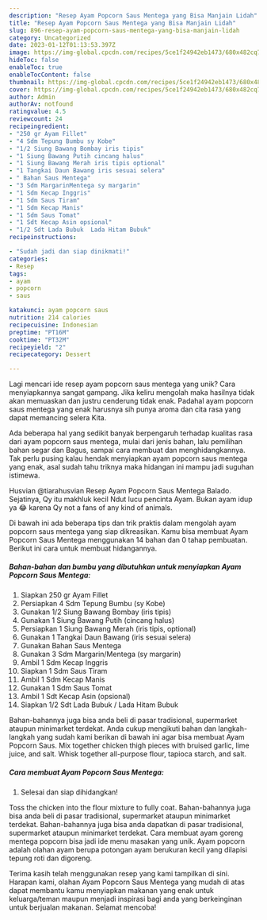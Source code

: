 ```yaml
---
description: "Resep Ayam Popcorn Saus Mentega yang Bisa Manjain Lidah"
title: "Resep Ayam Popcorn Saus Mentega yang Bisa Manjain Lidah"
slug: 896-resep-ayam-popcorn-saus-mentega-yang-bisa-manjain-lidah
category: Uncategorized
date: 2023-01-12T01:13:53.397Z
image: https://img-global.cpcdn.com/recipes/5ce1f24942eb1473/680x482cq70/ayam-popcorn-saus-mentega-foto-resep-utama.jpg
hideToc: false
enableToc: true
enableTocContent: false
thumbnail: https://img-global.cpcdn.com/recipes/5ce1f24942eb1473/680x482cq70/ayam-popcorn-saus-mentega-foto-resep-utama.jpg
cover: https://img-global.cpcdn.com/recipes/5ce1f24942eb1473/680x482cq70/ayam-popcorn-saus-mentega-foto-resep-utama.jpg
author: Admin
authorAv: notfound
ratingvalue: 4.5
reviewcount: 24
recipeingredient:
- "250 gr Ayam Fillet"
- "4 Sdm Tepung Bumbu sy Kobe"
- "1/2 Siung Bawang Bombay iris tipis"
- "1 Siung Bawang Putih cincang halus"
- "1 Siung Bawang Merah iris tipis optional"
- "1 Tangkai Daun Bawang iris sesuai selera"
- " Bahan Saus Mentega"
- "3 Sdm MargarinMentega sy margarin"
- "1 Sdm Kecap Inggris"
- "1 Sdm Saus Tiram"
- "1 Sdm Kecap Manis"
- "1 Sdm Saus Tomat"
- "1 Sdt Kecap Asin opsional"
- "1/2 Sdt Lada Bubuk  Lada Hitam Bubuk"
recipeinstructions:

- "Sudah jadi dan siap dinikmati!"
categories:
- Resep
tags:
- ayam
- popcorn
- saus

katakunci: ayam popcorn saus 
nutrition: 214 calories
recipecuisine: Indonesian
preptime: "PT16M"
cooktime: "PT32M"
recipeyield: "2"
recipecategory: Dessert

---
```





Lagi mencari ide resep ayam popcorn saus mentega yang unik? Cara menyiapkannya sangat gampang. Jika keliru mengolah maka hasilnya tidak akan memuaskan dan justru cenderung tidak enak. Padahal ayam popcorn saus mentega yang enak harusnya sih punya aroma dan cita rasa yang dapat memancing selera Kita.





Ada beberapa hal yang sedikit banyak berpengaruh terhadap kualitas rasa dari ayam popcorn saus mentega, mulai dari jenis bahan, lalu pemilihan bahan segar dan Bagus, sampai cara membuat dan menghidangkannya. Tak perlu pusing kalau hendak menyiapkan ayam popcorn saus mentega yang enak,      asal sudah tahu triknya maka hidangan ini mampu jadi suguhan istimewa.














Husvian @tiarahusvian Resep Ayam Popcorn Saus Mentega Balado. Sejatinya, Qy itu makhluk kecil Ndut lucu pencinta Ayam. Bukan ayam idup ya 😂 karena Qy not a fans of any kind of animals.






Di bawah ini ada beberapa tips dan trik praktis dalam mengolah ayam popcorn saus mentega yang siap dikreasikan. Kamu bisa membuat Ayam Popcorn Saus Mentega menggunakan 14 bahan dan 0 tahap pembuatan. Berikut ini cara untuk membuat hidangannya.

<!--inarticleads1-->

##### Bahan-bahan dan bumbu yang dibutuhkan untuk menyiapkan Ayam Popcorn Saus Mentega:

1. Siapkan 250 gr Ayam Fillet
1. Persiapkan 4 Sdm Tepung Bumbu (sy Kobe)
1. Gunakan 1/2 Siung Bawang Bombay (iris tipis)
1. Gunakan 1 Siung Bawang Putih (cincang halus)
1. Persiapkan 1 Siung Bawang Merah (iris tipis, optional)
1. Gunakan 1 Tangkai Daun Bawang (iris sesuai selera)
1. Gunakan  Bahan Saus Mentega
1. Gunakan 3 Sdm Margarin/Mentega (sy margarin)
1. Ambil 1 Sdm Kecap Inggris
1. Siapkan 1 Sdm Saus Tiram
1. Ambil 1 Sdm Kecap Manis
1. Gunakan 1 Sdm Saus Tomat
1. Ambil 1 Sdt Kecap Asin (opsional)
1. Siapkan 1/2 Sdt Lada Bubuk / Lada Hitam Bubuk


Bahan-bahannya juga bisa anda beli di pasar tradisional, supermarket ataupun minimarket terdekat. Anda cukup mengikuti bahan dan langkah-langkah yang sudah kami berikan di bawah ini agar bisa membuat Ayam Popcorn Saus. Mix together chicken thigh pieces with bruised garlic, lime juice, and salt. Whisk together all-purpose flour, tapioca starch, and salt. 

<!--inarticleads2-->

##### Cara membuat Ayam Popcorn Saus Mentega:


1. Selesai dan siap dihidangkan!

Toss the chicken into the flour mixture to fully coat. Bahan-bahannya juga bisa anda beli di pasar tradisional, supermarket ataupun minimarket terdekat. Bahan-bahannya juga bisa anda dapatkan di pasar tradisional, supermarket ataupun minimarket terdekat. Cara membuat ayam goreng mentega popcorn bisa jadi ide menu masakan yang unik. Ayam popcorn adalah olahan ayam berupa potongan ayam berukuran kecil yang dilapisi tepung roti dan digoreng. 

Terima kasih telah menggunakan resep yang kami tampilkan di sini. Harapan kami, olahan Ayam Popcorn Saus Mentega yang mudah di atas dapat membantu kamu menyiapkan makanan yang enak untuk keluarga/teman maupun menjadi inspirasi bagi anda yang berkeinginan untuk berjualan makanan. Selamat mencoba!
